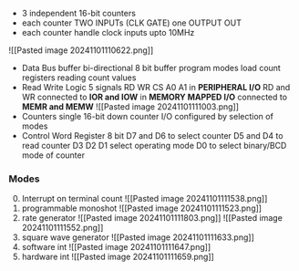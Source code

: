 - 3 independent 16-bit counters
- each counter TWO INPUTs (CLK GATE)
  one OUTPUT OUT
- each counter handle clock inputs upto 10MHz

![[Pasted image 20241101110622.png]]

- Data Bus buffer
	  bi-directional 8 bit buffer
		  program modes
		  load count registers
		  reading count values
- Read Write Logic
	  5 signals RD WR CS A0 A1 
	  in **PERIPHERAL I/O** RD and WR connected to **IOR and IOW**
	  in **MEMORY MAPPED I/O** connected to **MEMR and MEMW**
	  ![[Pasted image 20241101111003.png]]
- Counters 
	  single 16-bit down counter
	  I/O configured by selection of modes
- Control Word Register
	  8 bit
	  D7 and D6 to select counter
	  D5 and D4 to read counter
	  D3 D2 D1 select operating mode
	  D0 to select binary/BCD mode of counter


### Modes
0. Interrupt on terminal count
   ![[Pasted image 20241101111538.png]]
1. programmable monoshot
   ![[Pasted image 20241101111523.png]]
2. rate generator
   ![[Pasted image 20241101111803.png]]
   ![[Pasted image 20241101111552.png]]
3. square wave generator
   ![[Pasted image 20241101111633.png]]
4. software int
   ![[Pasted image 20241101111647.png]]
5. hardware int
   ![[Pasted image 20241101111659.png]]



